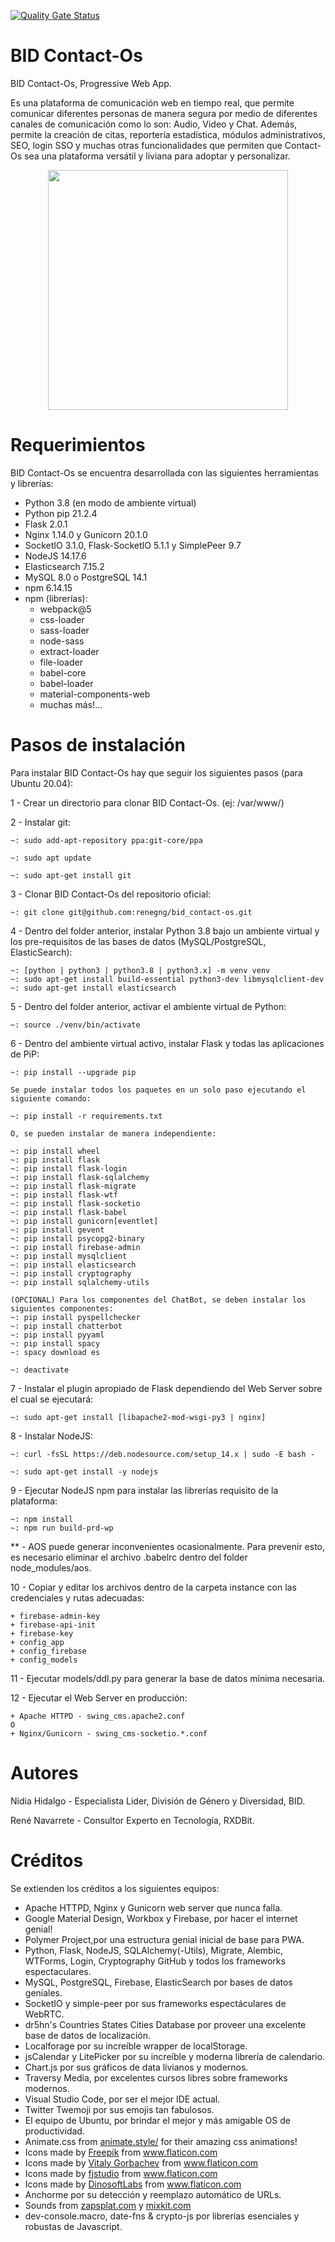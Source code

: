 [![Quality Gate Status](https://sonarcloud.io/api/project_badges/measure?project=EL-BID_bid_contact-os&metric=alert_status)](https://sonarcloud.io/summary/new_code?id=EL-BID_bid_contact-os)

# BID Contact-Os

BID Contact-Os, Progressive Web App.

Es una plataforma de comunicación web en tiempo real, que permite comunicar diferentes personas de manera segura por medio de diferentes canales de comunicación como lo son: Audio, Video y Chat. Además, permite la creación de citas, reportería estadística, módulos administrativos, SEO, login SSO y muchas otras funcionalidades que permiten que Contact-Os sea una plataforma versátil y liviana para adoptar y personalizar.

<p align="center"><img src="static/images/manifest/icon-512x512.png" width="384"/></p>


# Requerimientos

BID Contact-Os se encuentra desarrollada con las siguientes herramientas y librerías:
- Python 3.8 (en modo de ambiente virtual)
- Python pip 21.2.4
- Flask 2.0.1
- Nginx 1.14.0 y Gunicorn 20.1.0
- SocketIO 3.1.0, Flask-SocketIO 5.1.1 y SimplePeer 9.7
- NodeJS 14.17.6
- Elasticsearch 7.15.2
- MySQL 8.0 o PostgreSQL 14.1
- npm 6.14.15
- npm (librerías):
    - webpack@5
    - css-loader
    - sass-loader
    - node-sass
    - extract-loader
    - file-loader
    - babel-core 
    - babel-loader
    - material-components-web
    - muchas más!...


# Pasos de instalación

Para instalar BID Contact-Os hay que seguir los siguientes pasos (para Ubuntu 20.04):

1 - Crear un directorio para clonar BID Contact-Os. (ej: /var/www/)

2 - Instalar git:

    ~: sudo add-apt-repository ppa:git-core/ppa

    ~: sudo apt update

    ~: sudo apt-get install git

3 - Clonar BID Contact-Os del repositorio oficial:

    ~: git clone git@github.com:renegng/bid_contact-os.git

4 - Dentro del folder anterior, instalar Python 3.8 bajo un ambiente virtual y los pre-requisitos de las bases de datos (MySQL/PostgreSQL, ElasticSearch):

    ~: [python | python3 | python3.8 | python3.x] -m venv venv
    ~: sudo apt-get install build-essential python3-dev libmysqlclient-dev
    ~: sudo apt-get install elasticsearch

5 - Dentro del folder anterior, activar el ambiente virtual de Python:

    ~: source ./venv/bin/activate

6 - Dentro del ambiente virtual activo, instalar Flask y todas las aplicaciones de PiP:

    ~: pip install --upgrade pip

    Se puede instalar todos los paquetes en un solo paso ejecutando el siguiente comando:

    ~: pip install -r requirements.txt

    O, se pueden instalar de manera independiente:

    ~: pip install wheel
    ~: pip install flask
    ~: pip install flask-login
    ~: pip install flask-sqlalchemy
    ~: pip install flask-migrate
    ~: pip install flask-wtf
    ~: pip install flask-socketio
    ~: pip install flask-babel
    ~: pip install gunicorn[eventlet]
    ~: pip install gevent
    ~: pip install psycopg2-binary
    ~: pip install firebase-admin
    ~: pip install mysqlclient
    ~: pip install elasticsearch
    ~: pip install cryptography
    ~: pip install sqlalchemy-utils

    (OPCIONAL) Para los componentes del ChatBot, se deben instalar los siguientes componentes:
    ~: pip install pyspellchecker
    ~: pip install chatterbot
    ~: pip install pyyaml
    ~: pip install spacy
    ~: spacy download es

    ~: deactivate

7 - Instalar el plugin apropiado de Flask dependiendo del Web Server sobre el cual se ejecutará:

    ~: sudo apt-get install [libapache2-mod-wsgi-py3 | nginx]

8 - Instalar NodeJS:

    ~: curl -fsSL https://deb.nodesource.com/setup_14.x | sudo -E bash -

    ~: sudo apt-get install -y nodejs

9 - Ejecutar NodeJS npm para instalar las librerías requisito de la plataforma:

    ~: npm install
    ~: npm run build-prd-wp

** - AOS puede generar inconvenientes ocasionalmente. Para prevenir esto, es necesario eliminar el archivo .babelrc dentro del folder node_modules/aos.

10 - Copiar y editar los archivos dentro de la carpeta instance con las credenciales y rutas adecuadas:
    
    + firebase-admin-key
    + firebase-api-init
    + firebase-key
    + config_app
    + config_firebase
    + config_models

11 - Ejecutar models/ddl.py para generar la base de datos mínima necesaria.

12 - Ejecutar el Web Server en producción:

    + Apache HTTPD - swing_cms.apache2.conf
    O
    + Nginx/Gunicorn - swing_cms-socketio.*.conf


# Autores

Nidia Hidalgo - Especialista Lider, División de Género y Diversidad, BID.

René Navarrete - Consultor Experto en Tecnología, RXDBit.


# Créditos

Se extienden los créditos a los siguientes equipos:
- Apache HTTPD, Nginx y Gunicorn web server que nunca falla.
- Google Material Design, Workbox y Firebase, por hacer el internet genial!
- Polymer Project,por una estructura genial inicial de base para PWA.
- Python, Flask, NodeJS, SQLAlchemy(-Utils), Migrate, Alembic, WTForms, Login, Cryptography GitHub y todos los frameworks espectaculares.
- MySQL, PostgreSQL, Firebase, ElasticSearch por bases de datos geniales.
- SocketIO y simple-peer por sus frameworks espectáculares de WebRTC.
- dr5hn's Countries States Cities Database por proveer una excelente base de datos de localización.
- Localforage por su increíble wrapper de localStorage.
- jsCalendar y LitePicker por su increíble y moderna librería de calendario.
- Chart.js por sus gráficos de data livianos y modernos.
- Traversy Media, por excelentes cursos libres sobre frameworks modernos.
- Visual Studio Code, por ser el mejor IDE actual.
- Twitter Twemoji por sus emojis tan fabulosos.
- El equipo de Ubuntu, por brindar el mejor y más amigable OS de productividad.
- Animate.css from <a href="https://animate.style/" title="Animate CSS">animate.style/</a> for their amazing css animations!
- Icons made by <a href="http://www.freepik.com/" title="Freepik">Freepik</a> from <a href="https://www.flaticon.com/" title="Flaticon"> www.flaticon.com</a>
- Icons made by <a href="https://www.flaticon.com/authors/vitaly-gorbachev" title="Vitaly Gorbachev">Vitaly Gorbachev</a> from <a href="https://www.flaticon.com/" title="Flaticon"> www.flaticon.com</a>
- Icons made by <a href="https://www.flaticon.com/authors/fjstudio" title="fjstudio">fjstudio</a> from <a href="https://www.flaticon.com/" title="Flaticon"> www.flaticon.com</a>
- Icons made by <a href="https://www.flaticon.com/authors/dinosoftlabs" title="DinosoftLabs">DinosoftLabs</a> from <a href="https://www.flaticon.com/" title="Flaticon"> www.flaticon.com</a>
- Anchorme por su detección y reemplazo automático de URLs.
- Sounds from <a href="https://www.zapsplat.com/" title="Zapsplat">zapsplat.com</a> y <a href="https://mixkit.co/" title="Mixkit">mixkit.com</a>
- dev-console.macro, date-fns & crypto-js por librerías esenciales y robustas de Javascript.
